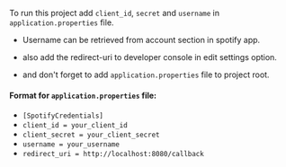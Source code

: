 To run this project add `client_id`, `secret` and `username` in 
`application.properties` file.
 
* Username can be retrieved from account section in spotify app.

* also add the redirect-uri to developer console in edit settings option.

* and don't forget to add `application.properties` file to project root.

#### Format for `application.properties` file: 

* `[SpotifyCredentials]`
* `client_id = your_client_id`
* `client_secret = your_client_secret`
* `username = your_username`
* `redirect_uri = http://localhost:8080/callback`
